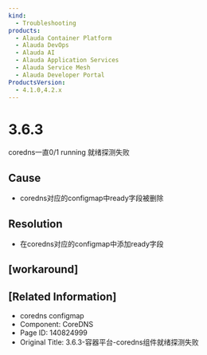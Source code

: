 ```yaml
---
kind:
  - Troubleshooting
products:
  - Alauda Container Platform
  - Alauda DevOps
  - Alauda AI
  - Alauda Application Services
  - Alauda Service Mesh
  - Alauda Developer Portal
ProductsVersion:
  - 4.1.0,4.2.x
---
```

<!-- A type of document that involves encountering a fault, diagnosing it, performing root cause analysis, and providing solutions. -->

# 3.6.3

coredns一直0/1 running 就绪探测失败

## Cause
- coredns对应的configmap中ready字段被删除

## Resolution
- 在coredns对应的configmap中添加ready字段

## [workaround]

## [Related Information]
- coredns configmap
- Component: CoreDNS
- Page ID: 140824999
- Original Title: 3.6.3-容器平台-coredns组件就绪探测失败
